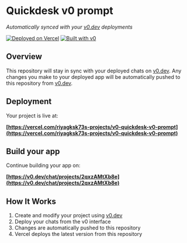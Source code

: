 # Quickdesk v0 prompt

*Automatically synced with your [v0.dev](https://v0.dev) deployments*

[![Deployed on Vercel](https://img.shields.io/badge/Deployed%20on-Vercel-black?style=for-the-badge&logo=vercel)](https://vercel.com/riyagksk73s-projects/v0-quickdesk-v0-prompt)
[![Built with v0](https://img.shields.io/badge/Built%20with-v0.dev-black?style=for-the-badge)](https://v0.dev/chat/projects/2qxzAMtXb8e)

## Overview

This repository will stay in sync with your deployed chats on [v0.dev](https://v0.dev).
Any changes you make to your deployed app will be automatically pushed to this repository from [v0.dev](https://v0.dev).

## Deployment

Your project is live at:

**[https://vercel.com/riyagksk73s-projects/v0-quickdesk-v0-prompt](https://vercel.com/riyagksk73s-projects/v0-quickdesk-v0-prompt)**

## Build your app

Continue building your app on:

**[https://v0.dev/chat/projects/2qxzAMtXb8e](https://v0.dev/chat/projects/2qxzAMtXb8e)**

## How It Works

1. Create and modify your project using [v0.dev](https://v0.dev)
2. Deploy your chats from the v0 interface
3. Changes are automatically pushed to this repository
4. Vercel deploys the latest version from this repository